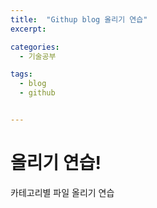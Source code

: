 ```yaml
---
title:  "Githup blog 올리기 연습"
excerpt: 

categories:
  - 기술공부

tags:
  - blog
  - github


---
```


# 올리기 연습!

카테고리별 파일 올리기 연습